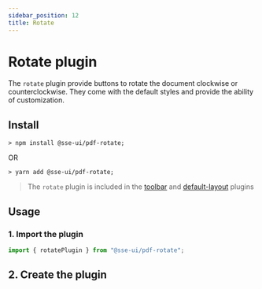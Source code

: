 ```yaml
---
sidebar_position: 12
title: Rotate
---
```


# Rotate plugin

The `rotate` plugin provide buttons to rotate the document clockwise or counterclockwise. They come with the default styles and provide the ability of customization.

## Install

```
> npm install @sse-ui/pdf-rotate;
```

OR

```
> yarn add @sse-ui/pdf-rotate;
```

> The `rotate` plugin is included in the [toolbar](/docs/ui/sse-pdf-viewer/plugin/toolbar) and [default-layout](/docs/ui/sse-pdf-viewer/plugin/default-layout) plugins

## Usage

### 1. Import the plugin

```javascript
import { rotatePlugin } from "@sse-ui/pdf-rotate";
```

## 2. Create the plugin